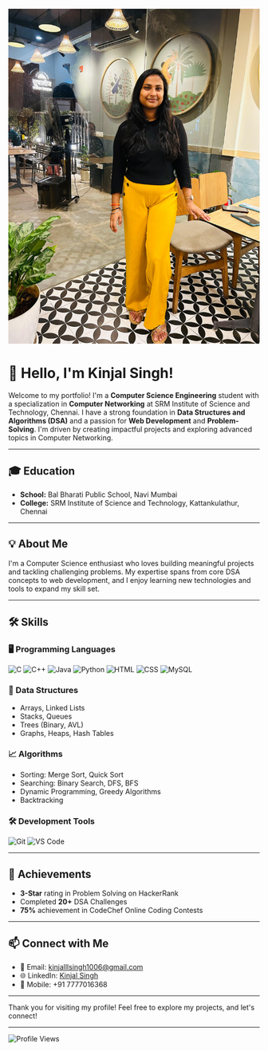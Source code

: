 ![Background Image](https://raw.githubusercontent.com/kinjalllsingh/DSA-/refs/heads/main/2f08497f-9ad7-4fb7-994c-a52108f1fa80.jpg)
 
# 👋 Hello, I'm Kinjal Singh!

Welcome to my portfolio! I'm a **Computer Science Engineering** student with a specialization in **Computer Networking** at SRM Institute of Science and Technology, Chennai. I have a strong foundation in **Data Structures and Algorithms (DSA)** and a passion for **Web Development** and **Problem-Solving**. I'm driven by creating impactful projects and exploring advanced topics in Computer Networking.

---

## 🎓 Education
- **School:** Bal Bharati Public School, Navi Mumbai
- **College:** SRM Institute of Science and Technology, Kattankulathur, Chennai

---

## 💡 About Me
I'm a Computer Science enthusiast who loves building meaningful projects and tackling challenging problems. My expertise spans from core DSA concepts to web development, and I enjoy learning new technologies and tools to expand my skill set.

---

## 🛠 Skills

### 🖥 Programming Languages
![C](https://img.shields.io/badge/-C-blue)
![C++](https://img.shields.io/badge/-C++-00599C)
![Java](https://img.shields.io/badge/-Java-orange)
![Python](https://img.shields.io/badge/-Python-3776AB)
![HTML](https://img.shields.io/badge/-HTML-E34F26)
![CSS](https://img.shields.io/badge/-CSS-1572B6)
![MySQL](https://img.shields.io/badge/-MySQL-4479A1)

### 🧩 Data Structures
- Arrays, Linked Lists
- Stacks, Queues
- Trees (Binary, AVL)
- Graphs, Heaps, Hash Tables

### 📈 Algorithms
- Sorting: Merge Sort, Quick Sort
- Searching: Binary Search, DFS, BFS
- Dynamic Programming, Greedy Algorithms
- Backtracking

### 🛠 Development Tools
![Git](https://img.shields.io/badge/-Git-F05032)
![VS Code](https://img.shields.io/badge/-Visual_Studio_Code-007ACC)

---

## 🌟 Achievements
- **3-Star** rating in Problem Solving on HackerRank
- Completed **20+** DSA Challenges
- **75%** achievement in CodeChef Online Coding Contests

---

## 📫 Connect with Me

- 📧 Email: [kinjalllsingh1006@gmail.com](mailto:kinjalllsingh1006@gmail.com)
- 🌐 LinkedIn: [Kinjal Singh](https://www.linkedin.com/in/kinjal-singh-022b482b7)
- 📱 Mobile: +91 7777016368

---

Thank you for visiting my profile! Feel free to explore my projects, and let's connect!

---

![Profile Views](https://komarev.com/ghpvc/?username=kinjalsingh&color=blue&style=flat-square)
